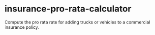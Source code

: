 # insurance-pro-rata-calculator
Compute the pro rata rate for adding trucks or vehicles to a commercial insurance policy. 
